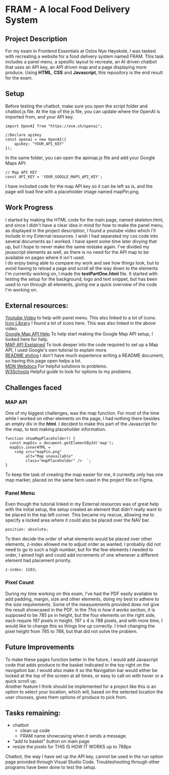 # FRAM - A local Food Delivery System

## Project Description
For my exam in Frontend Essentials at Oslos Nye Høyskole, I was tasked with recreating a website for a food delivery system named FRAM. This task includes a panel menu, a spesific layout to recreate, an AI driven chatbot that uses an API key, an API driven map and a page displaying more produce. Using **HTML**, **CSS** and **Javascript**, this repository is the end result for the exam.

## Setup
Before testing the chatbot, make sure you open the script folder and chatbot.js file. At the top of the js file, you can update where the OpenAI is imported from, and your API key.
```
import OpenAI from "https://esm.sh/openai";

//Declare apiKey 
const openai = new OpenAI({
    apiKey: "YOUR_API_KEY"
});
```
In the same folder, you can open the apimap.js file and add your Google Maps API:
```
// Map API KEY
const API_KEY = 'YOUR_GOOGLE_MAPS_API_KEY';
```
I have included code for the map API key so it can be left as is, and the page will load fine with a placeholder image named mapPin.png.

## Work Progress
I started by making the HTML code for the main page, named skeleton.html, and since I didn't have a clear idea in mind for how to make the panel menu, as displayed in the project description, I found a youtube video which I'll include in my External resources. 
I wish I had separated my css code into several documents as I worked. I have spent some time later divying that up, but I hope to never make the same mistake again. I've divided my javascript elements as well, as there is no need for the API map to be available on pages where it isn't used. <br/>
I do enjoy being able to compare my work and see how things look, but to avoid having to reload a page and scroll all the way down to the elements I'm currently working on, I made the **testPartOne.html** file. It started with testing the setup for the background, logo and text snippet, but has been used to run through all elements, giving me a quick overview of the code I'm working on.

## External resources:
[Youtube Video](https://youtu.be/FeAhHPaGyVA?si=iWpvvqc3_b-YROfD) to help with panel menu. This also linked to a lot of icons. <br/>
[Icon Library](https://fonts.google.com/icons) I found a lot of icons here. This was also linked in the above video. <br/>
[Google Map API Help](https://www.dilate.com.au/blog/how-to-set-up-google-maps-api-a-step-by-step-guide/) To help start making the Google Map API setup, I looked here for help. <br/>
[MAP API Explained](https://developers.google.com/maps/documentation/javascript/adding-a-google-map) To look deeper into the code required to set up a Map API, I used Google's own tutorial to explain more. <br/>
[README styling](https://docs.github.com/en/get-started/writing-on-github/getting-started-with-writing-and-formatting-on-github/basic-writing-and-formatting-syntax) I don't have much experience writing a README document, so having this page open helps a lot. <br/>
[MDN Webdocs](https://developer.mozilla.org/en-US/) For helpful solutions to problems. <br/>
[W3Schools](https://www.w3schools.com/) Helpful guide to look for options to my problems. <br/>

## Challenges faced
### MAP API
One of my biggest challenges, was the map function. For most of the time while I worked on other elements on the page, I had nothing there besides an empty div in the **html**. I decided to make this part of the Javascript for the map, to test making placeholder information. 
```
function showMapPlaceholder() {
  const mapDiv = document.getElementById('map');
  mapDiv.innerHTML = `
    <img src="mapPin.png"
         alt="Map unavailable"
         class="mapPlaceholder" />  `;
}
```
To keep the task of creating the map easier for me, it currently only has one map marker, placed on the same farm used in the project file on Figma. 

### Panel Menu
Even though the tutorial linked in my External resources was of great help with the initial setup, the setup created an element that didn't really want to be placed in the top left corner. This became my rescue, allowing me to specify a locked area where it could also be placed over the NAV bar. 
```
position: absolute;
```
To then decide the order of what elements would be placed over other elements, z-index allowed me to adjust order as wanted. I probably did not need to go to such a high number, but for the few elements I needed to order, I aimed high and could add increments of one whenever a different element had placement priority. 
```
z-index: 1103;
```

### Pixel Count
During my time working on this exam, I've had the PDF easily available to add padding, margin, size and other elements, doing my best to adhere to the size requirements. Some of the measurements provided does not give the result showcased in the PDF. In the *This is how it works* section, it is supposed to be 785 px in height, but the four elements on the right side, each require 197 pixels in height. 197 x 4 is 788 pixels, and with more time, I would like to change this so things line up correctly. I tried changing the pixel height from 785 to 788, but that did not solve the problem.


## Future Improvements
To make these pages function better in the future, I would add Javascript code that adds produce to the basket indicated in the top right on the navigation bar. I would also make it so the Navigation bar would either be locked at the top of the screen at all times, or easy to call on with hover or a quick scroll up. <br/>
Another feature I think should be implemented for a project like this is an option to select your location, which will, based on the selected location the user chooses, gives them options of produce to pick from. 


## Tasks remaining:
- chatbot
   - clean up code
   - FRAM name showcasing when it sends a message.
- "add to basket" button on main page
- resize the pixels for THIS IS HOW IT WORKS up to 788px

Chatbot, the way I have set up the API key, cannot be used in the run option page provided through Visual Studio Code. Troubleshooting through other programs have been done to test the setup.
